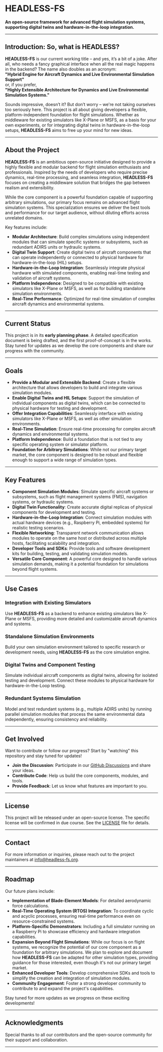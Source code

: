 # **HEADLESS-FS**
**An open-source framework for advanced flight simulation systems, supporting digital twins and hardware-in-the-loop integration.**

---

## **Introduction: So, what is HEADLESS?**

**HEADLESS-FS** is our current working title – and yes, it’s a bit of a joke. After all, who needs a fancy graphical interface when all the real magic happens in the backend? The name also doubles as an acronym:  
**"Hybrid Engine for Aircraft Dynamics and Live Environmental Simulation Support"**  
or, if you prefer,  
**"Highly Extensible Architecture for Dynamics and Live Environmental Simulation Systems."**

Sounds impressive, doesn’t it? But don’t worry – we're not taking ourselves too seriously here. This project is all about giving developers a flexible, platform-independent foundation for flight simulations. Whether as middleware for existing simulators like X-Plane or MSFS, as a basis for your own experiments, or for integrating digital twins in hardware-in-the-loop setups, **HEADLESS-FS** aims to free up your mind for new ideas.

---

## **About the Project**

**HEADLESS-FS** is an ambitious open-source initiative designed to provide a highly flexible and modular backend for flight simulation enthusiasts and professionals. Inspired by the needs of developers who require precise dynamics, real-time processing, and seamless integration, **HEADLESS-FS** focuses on creating a middleware solution that bridges the gap between realism and extensibility.

While the core component is a powerful foundation capable of supporting arbitrary simulations, our primary focus remains on advanced flight simulation systems. This specialization ensures we deliver the best tools and performance for our target audience, without diluting efforts across unrelated domains.

Key features include:

- **Modular Architecture**: Build complex simulations using independent modules that can simulate specific systems or subsystems, such as redundant ADIRS units or hydraulic systems.
- **Digital Twin Support**: Create digital twins of aircraft components that can operate independently or connected to physical hardware for hardware-in-the-loop (HIL) setups.
- **Hardware-in-the-Loop Integration**: Seamlessly integrate physical hardware with simulated components, enabling real-time testing and validation of aircraft systems.
- **Platform Independence**: Designed to be compatible with existing simulators like X-Plane or MSFS, as well as for building standalone simulation environments.
- **Real-Time Performance**: Optimized for real-time simulation of complex aircraft dynamics and environmental systems.

---

## **Current Status**

This project is in its **early planning phase**. A detailed specification document is being drafted, and the first proof-of-concept is in the works. Stay tuned for updates as we develop the core components and share our progress with the community.

---

## **Goals**

- **Provide a Modular and Extensible Backend**: Create a flexible architecture that allows developers to build and integrate various simulation modules.
- **Enable Digital Twins and HIL Setups**: Support the simulation of individual components as digital twins, which can be connected to physical hardware for testing and development.
- **Offer Integration Capabilities**: Seamlessly interface with existing simulators like X-Plane or MSFS, as well as other simulation environments.
- **Real-Time Simulation**: Ensure real-time processing for complex aircraft dynamics and environmental systems.
- **Platform Independence**: Build a foundation that is not tied to any specific operating system or simulator platform.
- **Foundation for Arbitrary Simulations**: While not our primary target market, the core component is designed to be robust and flexible enough to support a wide range of simulation types.

---

## **Key Features**

- **Component Simulation Modules**: Simulate specific aircraft systems or subsystems, such as flight management systems (FMS), navigation systems, or hydraulic systems.
- **Digital Twin Functionality**: Create accurate digital replicas of physical components for development and testing.
- **Hardware-in-the-Loop Integration**: Connect simulation modules with actual hardware devices (e.g., Raspberry Pi, embedded systems) for realistic testing scenarios.
- **Flexible Networking**: Transparent network communication allows modules to operate on the same host or distributed across multiple hosts, facilitating scalability and integration.
- **Developer Tools and SDKs**: Provide tools and software development kits for building, testing, and validating simulation models.
- **Versatile Core Component**: A powerful core designed to handle various simulation demands, making it a potential foundation for simulations beyond flight systems.

---

## **Use Cases**

### **Integration with Existing Simulators**

Use **HEADLESS-FS** as a backend to enhance existing simulators like X-Plane or MSFS, providing more detailed and customizable aircraft dynamics and systems.

### **Standalone Simulation Environments**

Build your own simulation environment tailored to specific research or development needs, using **HEADLESS-FS** as the core simulation engine.

### **Digital Twins and Component Testing**

Simulate individual aircraft components as digital twins, allowing for isolated testing and development. Connect these modules to physical hardware for hardware-in-the-Loop testing.

### **Redundant Systems Simulation**

Model and test redundant systems (e.g., multiple ADIRS units) by running parallel simulation modules that process the same environmental data independently, ensuring consistency and reliability.

---

## **Get Involved**

Want to contribute or follow our progress? Start by "watching" this repository and stay tuned for updates!

- **Join the Discussion**: Participate in our [GitHub Discussions](https://github.com/mzau/HEADLESS-FS/discussions) and share your ideas.
- **Contribute Code**: Help us build the core components, modules, and tools.
- **Provide Feedback**: Let us know what features are important to you.

---

## **License**

This project will be released under an open-source license. The specific license will be confirmed in due course. See the [LICENSE](LICENSE.md) file for details.

---

## **Contact**

For more information or inquiries, please reach out to the project maintainers at [info@headless-fs.org](mailto:info@headless-fs.org).

---

## **Roadmap**

Our future plans include:

- **Implementation of Blade-Element Models**: For detailed aerodynamic force calculations.
- **Real-Time Operating System (RTOS) Integration**: To coordinate cyclic and acyclic processes, ensuring real-time performance even on resource-constrained systems.
- **Platform-Specific Demonstrators**: Including a full simulator running on a Raspberry Pi to showcase efficiency and hardware integration capabilities.
- **Expansion Beyond Flight Simulations**: While our focus is on flight systems, we recognize the potential of our core component as a foundation for arbitrary simulations. We plan to explore and document how **HEADLESS-FS** can be adapted for other simulation types, providing guidance for those interested, even though it's not our primary target market.
- **Enhanced Developer Tools**: Develop comprehensive SDKs and tools to simplify the creation and integration of simulation modules.
- **Community Engagement**: Foster a strong developer community to contribute to and expand the project's capabilities.

Stay tuned for more updates as we progress on these exciting developments!

---

## **Acknowledgments**

Special thanks to all our contributors and the open-source community for their support and collaboration.

---
